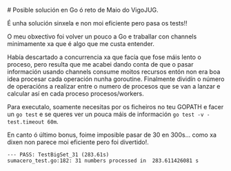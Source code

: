 # Posible solución en Go ó reto de Maio do VigoJUG.

É unha solución sinxela e non moi eficiente pero pasa os tests!!

O meu obxectivo foi volver un pouco a Go e traballar con channels minimamente xa
que é algo que me custa entender.

Había descartado a concurrencia xa que facía que fose máis lento o proceso, pero resulta
que me acabei dando conta de que o pasar información usando channels consume moitos
recursos entón non era boa idea procesar cada operación nunha goroutine. Finalmente
dividín o número de operacións a realizar entre o numero de procesos que se van a lanzar
e calcular así en cada proceso procesos/workers.

Para executalo, soamente necesitas por os ficheiros no teu GOPATH e facer un
`go test` e se queres ver un pouca máis de información `go test -v -test.timeout 60m`.

En canto ó último bonus, foime imposible pasar de 30 en 300s... como xa dixen
non parece moi eficiente pero foi divertido!.

```
--- PASS: TestBigSet_31 (283.61s)
sumacero_test.go:182: 31 numbers processed in  283.611426081 s
```
